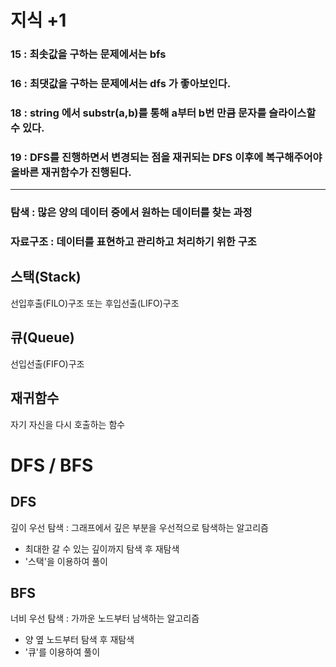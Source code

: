 # 지식 +1
### 15 : 최솟값을 구하는 문제에서는 bfs
### 16 : 최댓값을 구하는 문제에서는 dfs 가 좋아보인다.
### 18 : string 에서 substr(a,b)를 통해 a부터 b번 만큼 문자를 슬라이스할 수 있다.
### 19 : DFS를 진행하면서 변경되는 점을 재귀되는 DFS 이후에 복구해주어야 올바른 재귀함수가 진행된다.



---------------

### 탐색 : 많은 양의 데이터 중에서 원하는 데이터를 찾는 과정
### 자료구조 : 데이터를 표현하고 관리하고 처리하기 위한 구조

## 스택(Stack) 
선입후출(FILO)구조 또는 후입선출(LIFO)구조
## 큐(Queue) 
선입선출(FIFO)구조

## 재귀함수  
자기 자신을 다시 호출하는 함수


# DFS / BFS

## DFS
깊이 우선 탐색 : 그래프에서 깊은 부분을 우선적으로 탐색하는 알고리즘
* 최대한 갈 수 있는 깊이까지 탐색 후 재탐색
* '스택'을 이용하여 풀이


## BFS
너비 우선 탐색 : 가까운 노드부터 남색하는 알고리즘
* 양 옆 노드부터 탐색 후 재탐색
* '큐'를 이용하여 풀이



